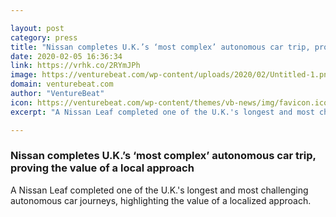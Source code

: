 ```yaml
---

layout: post
category: press
title: "Nissan completes U.K.’s ‘most complex’ autonomous car trip, proving the value of a local approach"
date: 2020-02-05 16:36:34
link: https://vrhk.co/2RYmJPh
image: https://venturebeat.com/wp-content/uploads/2020/02/Untitled-1.png?w=1200&strip=all
domain: venturebeat.com
author: "VentureBeat"
icon: https://venturebeat.com/wp-content/themes/vb-news/img/favicon.ico
excerpt: "A Nissan Leaf completed one of the U.K.'s longest and most challenging autonomous car journeys, highlighting the value of a localized approach."

---
```


### Nissan completes U.K.’s ‘most complex’ autonomous car trip, proving the value of a local approach

A Nissan Leaf completed one of the U.K.'s longest and most challenging autonomous car journeys, highlighting the value of a localized approach.